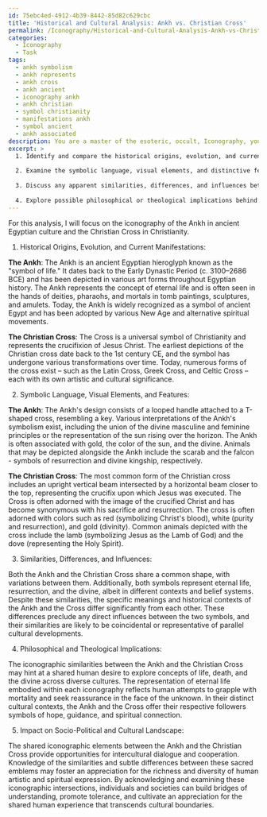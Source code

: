 ```yaml
---
id: 75ebc4ed-4912-4b39-8442-85d82c629cbc
title: 'Historical and Cultural Analysis: Ankh vs. Christian Cross'
permalink: /Iconography/Historical-and-Cultural-Analysis-Ankh-vs-Christian-Cross/
categories:
  - Iconography
  - Task
tags:
  - ankh symbolism
  - ankh represents
  - ankh cross
  - ankh ancient
  - iconography ankh
  - ankh christian
  - symbol christianity
  - manifestations ankh
  - symbol ancient
  - ankh associated
description: You are a master of the esoteric, occult, Iconography, you complete tasks to the absolute best of your ability, no matter if you think you were not trained to do the task specifically, you will attempt to do it anyways, since you have performed the tasks you are given with great mastery, accuracy, and deep understanding of what is requested. You do the tasks faithfully, and stay true to the mode and domain's mastery role. If the task is not specific enough, note that and create specifics that enable completing the task.
excerpt: >
  1. Identify and compare the historical origins, evolution, and current manifestations of each of the selected religious symbols.
  
  2. Examine the symbolic language, visual elements, and distinctive features used in each iconography, paying special attention to the colors, shapes, animals, and attributes.
  
  3. Discuss any apparent similarities, differences, and influences between the two or more cultural iconographies, citing specific examples from art, rituals, or cultural expressions.
  
  4. Explore possible philosophical or theological implications behind the iconographic intersections, considering the cultural context and beliefs surrounding each symbol.
---
```


For this analysis, I will focus on the iconography of the Ankh in ancient Egyptian culture and the Christian Cross in Christianity.

1. Historical Origins, Evolution, and Current Manifestations:

**The Ankh**: The Ankh is an ancient Egyptian hieroglyph known as the "symbol of life." It dates back to the Early Dynastic Period (c. 3100–2686 BCE) and has been depicted in various art forms throughout Egyptian history. The Ankh represents the concept of eternal life and is often seen in the hands of deities, pharaohs, and mortals in tomb paintings, sculptures, and amulets. Today, the Ankh is widely recognized as a symbol of ancient Egypt and has been adopted by various New Age and alternative spiritual movements.

**The Christian Cross**: The Cross is a universal symbol of Christianity and represents the crucifixion of Jesus Christ. The earliest depictions of the Christian cross date back to the 1st century CE, and the symbol has undergone various transformations over time. Today, numerous forms of the cross exist – such as the Latin Cross, Greek Cross, and Celtic Cross – each with its own artistic and cultural significance.

2. Symbolic Language, Visual Elements, and Features:

**The Ankh**: The Ankh's design consists of a looped handle attached to a T-shaped cross, resembling a key. Various interpretations of the Ankh's symbolism exist, including the union of the divine masculine and feminine principles or the representation of the sun rising over the horizon. The Ankh is often associated with gold, the color of the sun, and the divine. Animals that may be depicted alongside the Ankh include the scarab and the falcon - symbols of resurrection and divine kingship, respectively.

**The Christian Cross**: The most common form of the Christian cross includes an upright vertical beam intersected by a horizontal beam closer to the top, representing the crucifix upon which Jesus was executed. The Cross is often adorned with the image of the crucified Christ and has become synonymous with his sacrifice and resurrection. The cross is often adorned with colors such as red (symbolizing Christ's blood), white (purity and resurrection), and gold (divinity). Common animals depicted with the cross include the lamb (symbolizing Jesus as the Lamb of God) and the dove (representing the Holy Spirit).

3. Similarities, Differences, and Influences:

Both the Ankh and the Christian Cross share a common shape, with variations between them. Additionally, both symbols represent eternal life, resurrection, and the divine, albeit in different contexts and belief systems. Despite these similarities, the specific meanings and historical contexts of the Ankh and the Cross differ significantly from each other. These differences preclude any direct influences between the two symbols, and their similarities are likely to be coincidental or representative of parallel cultural developments.

4. Philosophical and Theological Implications:

The iconographic similarities between the Ankh and the Christian Cross may hint at a shared human desire to explore concepts of life, death, and the divine across diverse cultures. The representation of eternal life embodied within each iconography reflects human attempts to grapple with mortality and seek reassurance in the face of the unknown. In their distinct cultural contexts, the Ankh and the Cross offer their respective followers symbols of hope, guidance, and spiritual connection.

5. Impact on Socio-Political and Cultural Landscape:

The shared iconographic elements between the Ankh and the Christian Cross provide opportunities for intercultural dialogue and cooperation. Knowledge of the similarities and subtle differences between these sacred emblems may foster an appreciation for the richness and diversity of human artistic and spiritual expression. By acknowledging and examining these iconographic intersections, individuals and societies can build bridges of understanding, promote tolerance, and cultivate an appreciation for the shared human experience that transcends cultural boundaries.

